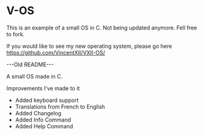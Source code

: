 # V-OS
This is an example of a small OS in C. Not being updated anymore. Fell free to fork.

If you would like to see my new operating system, please go here https://github.com/VincentXII/VXII-OS/

---Old README---

A small OS made in C. 

Improvements I've made to it 

- Added keyboard support
- Translations from French to English
- Added Changelog
- Added Info Command 
- Added Help Command
